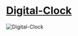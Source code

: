 # [Digital-Clock](https://magicickey.github.io/Digital-Clock/)
  
![Digital-Clock](https://user-images.githubusercontent.com/Clock-Clock24-Horloge-Numerique-avec-24-Montres-Analogiques.jpg)

